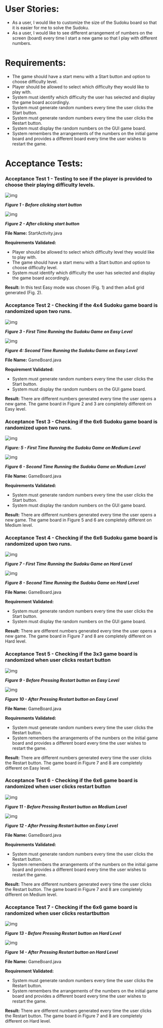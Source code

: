 # **User Stories:** 
- As a user, I would like to customize the size of the Sudoku board so that it is easier for me to solve the Sudoku. 
- As a user, I would like to see different arrangement of numbers on the screen (board) every time I start a new game so that I play with different numbers. 

 

# **Requirements:**
- The game should have a start menu with a Start button and option to choose difficulty level.
- Player should be allowed to select which difficulty they would like to play with.
- System must identify which difficulty the user has selected and display the game board accordingly.
- System must generate random numbers every time the user clicks the Start button. 
- System must generate random numbers every time the user clicks the Restart button.
- System must display the random numbers on the GUI game board.
- System remembers the arrangements of the numbers on the initial game board and provides a different board every time the user wishes to restart the game.

 
# Acceptance Tests:
### **Acceptance Test 1 - Testing to see if the player is provided to choose their playing difficulty levels.**

![img](https://github.com/SOFE2720W18/agile-sudoku-project-x-suduko/blob/master/testcases/ss/clip_image001.png)

***Figure 1 - Before clicking start button***



![img](https://github.com/SOFE2720W18/agile-sudoku-project-x-suduko/blob/master/testcases/ss/clip_image004.gif)

***Figure 2 - After clicking start button***

 

**File Name:** StartActivity.java 

**Requirements Validated:** 

- Player should be allowed to select which difficulty level they would like to play with.
- The game should have a start menu with a Start button and option to choose difficulty level.
- System must identify which difficulty the user has selected and display the game board accordingly.

**Result:** In this test Easy mode was chosen (Fig. 1) and then a4x4 grid generated (Fig. 2). 

 

### **Acceptance Test 2 - Checking if the 4x4 Sudoku game board is randomized upon two runs.**

 ![img](https://github.com/SOFE2720W18/agile-sudoku-project-x-suduko/blob/master/testcases/ss/clip_image006.gif)

***Figure 3 - First Time Running the Sudoku Game on Easy Level***

 

![img](https://github.com/SOFE2720W18/agile-sudoku-project-x-suduko/blob/master/testcases/ss/clip_image008.gif)

***Figure 4: Second Time Running the Sudoku Game on Easy Level***

 

**File Name:** GameBoard.java

**Requirement Validated:** 
- System must generate random numbers every time the user clicks the Start button. 
- System must display the random numbers on the GUI game board. 

**Result:** There are different numbers generated every time the user opens a new game. The game board in Figure 2 and 3 are completely different on Easy level.

 

### **Acceptance Test 3 - Checking if the 6x6 Sudoku game board is randomized upon two runs.**

![img](https://github.com/SOFE2720W18/agile-sudoku-project-x-suduko/blob/master/testcases/ss/clip_image010.gif)

***Figure: 5 - First Time Running the Sudoku Game on Medium Level***

 

![img](https://github.com/SOFE2720W18/agile-sudoku-project-x-suduko/blob/master/testcases/ss/clip_image012.gif)

***Figure 6 - Second Time Running the Sudoku Game on Medium Level***

 

**File Name:** GameBoard.java

**Requirements Validated:** 
- System must generate random numbers every time the user clicks the Start button. 
- System must display the random numbers on the GUI game board.

**Result:** There are different numbers generated every time the user opens a new game. The game board in Figure 5 and 6 are completely different on Medium level. 

 

### **Acceptance Test 4 - Checking if the 6x6 Sudoku game board is randomized upon two runs.**

![img](https://github.com/SOFE2720W18/agile-sudoku-project-x-suduko/blob/master/testcases/ss/clip_image014.gif)

***Figure 7 - First Time Running the Sudoku Game on Hard Level***

 

![img](https://github.com/SOFE2720W18/agile-sudoku-project-x-suduko/blob/master/testcases/ss/clip_image016.gif)

***Figure 8 - Second Time Running the Sudoku Game on Hard Level***



**File Name:** GameBoard.java

**Requirement Validated:** 

- System must generate random numbers every time the user clicks the Start button. 
- System must display the random numbers on the GUI game board.

**Result:** There are different numbers generated every time the user opens a new game. The game board in Figure 7 and 8 are completely different on Hard level.

 

### **Acceptance Test 5 - Checking if the 3x3 game board is randomized when user clicks restart button**

![img](https://github.com/SOFE2720W18/agile-sudoku-project-x-suduko/blob/master/testcases/ss/clip_image018.gif)

***Figure 9 - Before Pressing Restart button on Easy Level***



![img](https://github.com/SOFE2720W18/agile-sudoku-project-x-suduko/blob/master/testcases/ss/clip_image020.gif)

***Figure 10 - After Pressing Restart button on Easy Level***

 

**File Name:** GameBoard.java

**Requirements Validated:** 

- System must generate random numbers every time the user clicks the Restart button.
- System remembers the arrangements of the numbers on the initial game board and provides a different board every time the user wishes to restart the game. 

**Result:** There are different numbers generated every time the user clicks the Restart button. The game board in Figure 7 and 8 are completely different on Easy level.



### **Acceptance Test 6 - Checking if the 6x6 game board is randomized when user clicks restart button**

![img](https://github.com/SOFE2720W18/agile-sudoku-project-x-suduko/blob/master/testcases/ss/clip_image022.gif)

***Figure 11 - Before Pressing Restart button on Medium Level***

 

![img](https://github.com/SOFE2720W18/agile-sudoku-project-x-suduko/blob/master/testcases/ss/clip_image024.gif)

***Figure 12 - After Pressing Restart button on Easy Level***

 

**File Name:** GameBoard.java

**Requirements Validated:** 

- System must generate random numbers every time the user clicks the Restart button.
- System remembers the arrangements of the numbers on the initial game board and provides a different board every time the user wishes to restart the game.

**Result:** There are different numbers generated every time the user clicks the Restart button. The game board in Figure 7 and 8 are completely different on Medium level.

 

### **Acceptance Test 7 - Checking if the 6x6 game board is randomized when user clicks restartbutton**
![img](https://github.com/SOFE2720W18/agile-sudoku-project-x-suduko/blob/master/testcases/ss/clip_image026.gif)

***Figure 13 - Before Pressing Restart button on Hard Level***

 

![img](https://github.com/SOFE2720W18/agile-sudoku-project-x-suduko/blob/master/testcases/ss/clip_image028.gif)


***Figure 14 - After Pressing Restart button on Hard Level***

 

**File Name:** GameBoard.java

**Requirement Validated:** 
- System must generate random numbers every time the user clicks the Restart button.
- System remembers the arrangements of the numbers on the initial game board and provides a different board every time the user wishes to restart the game. 

**Result:** There are different numbers generated every time the user clicks the Restart button. The game board in Figure 7 and 8 are completely different on Hard level.
